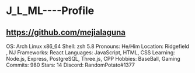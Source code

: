 # J_L_ML----Profile

https://github.com/mejialaguna
-------------------------
OS: Arch Linux x86_64
Shell: zsh 5.8
Pronouns: He/Him
Location: Ridgefield , NJ
Frameworks: React
Languages: JavaScript,
           HTML, CSS
Learning: Node.js, Express, PostgreSQL,
          Three.js, CPP
Hobbies: BaseBall, Gaming
Commits: 980
Stars: 14
Discord: RandomPotato#1377

